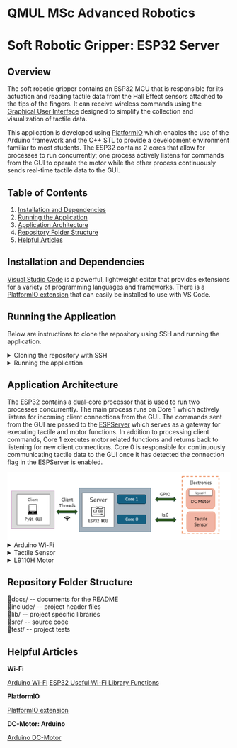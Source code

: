 # QMUL MSc Advanced Robotics
# Soft Robotic Gripper: ESP32 Server

## Overview
The soft robotic gripper contains an ESP32 MCU that is responsible for its actuation and reading tactile data from the Hall Effect sensors attached to the tips of the fingers. It can receive wireless commands using the [Graphical User Interface](https://github.com/gpoell/qmul-rbh-gui) designed to simplify the collection and visualization of tactile data. 

This application is developed using [PlatformIO](https://docs.platformio.org/en/latest/what-is-platformio.html) which enables the use of the Arduino framework and the C++ STL to provide a development environment familiar to most students. The ESP32 contains 2 cores that allow for processes to run concurrently; one process actively listens for commands from the GUI to operate the motor while the other process continuously sends real-time tactile data to the GUI.  

## Table of Contents
1. [Installation and Dependencies](https://github.com/gpoell/qmul-rbh-gui/tree/feature-update-readme?tab=readme-ov-file#installation-and-dependencies)
2. [Running the Application](https://github.com/gpoell/qmul-rbh-gui/tree/feature-update-readme?tab=readme-ov-file#running-the-application)
3. [Application Architecture](https://github.com/gpoell/qmul-rbh-gui/tree/feature-update-readme?tab=readme-ov-file#application-architecture)
4. [Repository Folder Structure](https://github.com/gpoell/qmul-rbh-gui/tree/feature-update-readme?tab=readme-ov-file#repository-folder-structure)
5. [Helpful Articles](https://github.com/gpoell/qmul-rbh-gui/tree/feature-update-readme?tab=readme-ov-file#helpful-articles)

## Installation and Dependencies
[Visual Studio Code](https://code.visualstudio.com/) is a powerful, lightweight editor that provides extensions for a variety of programming languages and frameworks. There is a [PlatformIO extension](https://docs.platformio.org/en/latest/integration/ide/vscode.html) that can easily be installed to use with VS Code.

## Running the Application
Below are instructions to clone the repository using SSH and running the application.

<details>
<summary>Cloning the repository with SSH</summary>

1. Install the latest version of [Git.](https://git-scm.com/downloads)
2. Connect to your GitHub account with SSH: [Connecting to GitHub with SSH](https://docs.github.com/en/authentication/connecting-to-github-with-ssh "Connecting to GitHub with SSH"). Specifically use the instructions below
    1. <https://docs.github.com/en/authentication/connecting-to-github-with-ssh/generating-a-new-ssh-key-and-adding-it-to-the-ssh-agent>
    2. <https://docs.github.com/en/authentication/connecting-to-github-with-ssh/adding-a-new-ssh-key-to-your-github-account>
3. Create a directory called PlatformIO. PlatformIO requires this folder to detect the workspace.
4. Clone the repository under the PlatformIO directory:
```
git clone git@github.com:gpoell/qmul-rbh-esp32.git
```
</details>

<details>
<summary>Running the application</summary>

Open the repository with VS Code once PlatformIO is installed. PlatformIO should automatically detect the platformio.ini file at the root level of the repository and configure your PlatformIO workspace. PlatformIO provides similar features to Arduino and follows the same process of building, uploading, and opening the Serial Monitor. I would recommend starting with the [PlatformIO Quick Start](https://docs.platformio.org/en/latest/integration/ide/vscode.html) example to ensure everything is configured correctly.

1. Build the workspace
2. Upload the executable to the ESP32
3. Open the Serial Monitor

<b>Note:</b>  
The Wi-Fi connection details are automatically read from a header file called secrets.h inside of the includes/ directory. This file should contain your connection details in the following format:  
<b>secrets.h</b>

```
#ifndef secrets_h
#define secrets_h

struct wifi_creds {
    const char ssid[5] = "SSID";
    const char passwd[8] = "password";
};

#endif
```
</details>

## Application Architecture
The ESP32 contains a dual-core processor that is used to run two processes concurrently. The main process runs on Core 1 which actively listens for incoming client connections from the GUI. The commands sent from the GUI are passed to the [ESPServer](include/ESPServer.h) which serves as a gateway for executing tactile and motor functions. In addition to processing client commands, Core 1 executes motor related functions and returns back to listening for new client connections. Core 0 is responsible for continuously communicating tactile data to the GUI once it has detected the connection flag in the ESPServer is enabled. 

<picture>
    <img src='docs/esp_architecture.png'>
</pictuer>

<details>
<summary>Arduino Wi-Fi</summary>

The [Arduino Wi-Fi](https://www.arduino.cc/reference/en/libraries/wifi/) libraries are used to create the server running on the ESP32. During setup, the [ESPServer](include/ESPServer.h) is initialized which sets the IP configuration, connects to the network defined in secrets.h, and starts the [server](https://www.arduino.cc/reference/en/libraries/wifi/server.begin). Core1 actively listens and processes incoming [WiFiClient](https://www.arduino.cc/reference/en/libraries/wifi/wificlient) connections. Data is sent back to the GUI through the [client.print()](https://www.arduino.cc/reference/en/libraries/wifi/client.print) method.
</details>

<details>
<summary>Tactile Sensor</summary>

The [Tactile Sensor](include/TactileSensor.h) is composed of 4 [MLX90393](include/MLX90393.h) Hall Effect sensors that record magnetic flux density measurements in 3 dimensions. Each Hall Effect sensor has a magnet suspended slightly above it in a soft silicon material which create larger magnetic flux readings as they are pressed towards the sensors. These recordings are captured using I2C and the Arduino Wire library. The memory addresses containing the 3 dimensional recordings of for the Hall Effect sensors are found in its [datasheet](docs/MLX90393-Datasheet-Melexis.PDF). 
</details>

<details>
<summary>L9110H Motor</summary>

The actuator for the soft robotic gripper is a [RS PRO Brushed Geared DC Geared Motor](https://my.rs-online.com/web/p/dc-motors/4130600) connected to a [L9110H H-Bridge Motor Driver](https://www.adafruit.com/product/4489). The motor terminals can be connected to the ESP32 GPIO pins 18 and 19 where the direction of the motor is controlled by supplying power to one of the pins using Arduino's digitalWrite method. The [L9110H Motor](include/L9110HMotor.h) is a simple module containing methods for initializing the pins, and opening and closing the gripper.
</details>

## Repository Folder Structure
📁docs/         -- documents for the README  
📁include/      -- project header files  
📁lib/          -- project specific libraries  
📁src/          -- source code  
📁test/         -- project tests

## Helpful Articles
<b>Wi-Fi</b>  

[Arduino Wi-Fi](https://www.arduino.cc/reference/en/libraries/wifi/)
[ESP32 Useful Wi-Fi Library Functions](https://randomnerdtutorials.com/esp32-useful-wi-fi-functions-arduino/)

<b>PlatformIO</b>  

[PlatformIO extension](https://docs.platformio.org/en/latest/integration/ide/vscode.html)

<b>DC-Motor: Arduino</b>  

[Arduino DC-Motor](https://arduinogetstarted.com/tutorials/arduino-dc-motor?utm_content=cmp-true)